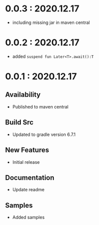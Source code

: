# 0.0.3 : 2020.12.17
- including missing jar in maven central

# 0.0.2 : 2020.12.17
- added `suspend fun Later<T>.await():T`

# 0.0.1 : 2020.12.17
## Availability
- Published to maven central

## Build Src
- Updated to gradle version 6.7.1

## New Features
- Initial release

## Documentation
- Update readme

## Samples
- Added samples